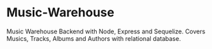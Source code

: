 # Music-Warehouse
Music Warehouse Backend with Node, Express and Sequelize. Covers Musics, Tracks, Albums and Authors with relational database.
